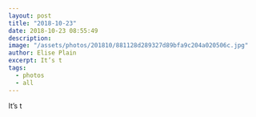 ```yaml
---
layout: post
title: "2018-10-23"
date: 2018-10-23 08:55:49
description: 
image: "/assets/photos/201810/881128d289327d89bfa9c204a020506c.jpg"
author: Elise Plain
excerpt: It’s t
tags: 
  - photos
  - all
---
```


It’s t
<p></p>
